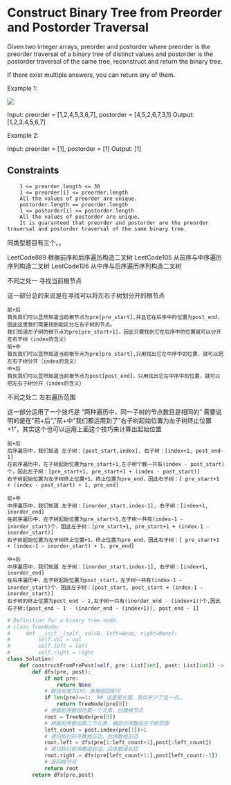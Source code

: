 # Construct Binary Tree from Preorder and Postorder Traversal

Given two integer arrays, preorder and postorder where preorder is the preorder traversal of a binary tree of distinct values and postorder is the postorder traversal of the same tree, reconstruct and return the binary tree.

If there exist multiple answers, you can return any of them.

 

Example 1:

![](https://assets.leetcode.com/uploads/2021/07/24/lc-prepost.jpg)

Input: preorder = [1,2,4,5,3,6,7], postorder = [4,5,2,6,7,3,1]
Output: [1,2,3,4,5,6,7]

Example 2:

Input: preorder = [1], postorder = [1]
Output: [1]

## Constraints

```text
    1 <= preorder.length <= 30
    1 <= preorder[i] <= preorder.length
    All the values of preorder are unique.
    postorder.length == preorder.length
    1 <= postorder[i] <= postorder.length
    All the values of postorder are unique.
    It is guaranteed that preorder and postorder are the preorder traversal and postorder traversal of the same binary tree.
```

同类型题目有三个。。

LeetCode889 根据前序和后序遍历构造二叉树
LeetCode105 从前序与中序遍历序列构造二叉树
LeetCode106 从中序与后序遍历序列构造二叉树

不同之处一 寻找当前根节点

这一部分总的来说是在寻找可以将左右子树划分开的根节点

    前+后
    首先我们可以显然知道当前根节点为pre[pre_start],并且它在后序中的位置为post_end，因此这里我们需要找到能区分左右子树的节点。
    我们知道左子树的根节点为pre[pre_start+1]，因此只要找到它在后序中的位置就可以分开左右子树（index的含义）
    前+中
    首先我们可以显然知道当前根节点为pre[pre_start],只用找出它在中序中的位置，就可以把左右子树分开（index的含义）
    中+后
    首先我们可以显然知道当前根节点为post[post_end]，只用找出它在中序中的位置，就可以把左右子树分开（index的含义）

不同之处二 左右遍历范围

这一部分运用了一个技巧是 “两种遍历中，同一子树的节点数目是相同的”
需要说明的是在"前+后","前+中"我们都运用到了“右子树起始位置为左子树终止位置+1”，其实这个也可以运用上面这个技巧来计算出起始位置

    前+后
    后序遍历中，我们知道 左子树：[post_start,index], 右子树：[index+1, post_end-1]
    在前序遍历中，左子树起始位置为pre_start+1,左子树个数一共有(index - post_start)个，因此左子树：[pre_start+1, pre_start+1 + (index - post_start)]
    右子树起始位置为左子树终止位置+1，终止位置为pre_end，因此右子树：[ pre_start+1 + (index - post_start) + 1, pre_end]

    前+中
    中序遍历中，我们知道 左子树：[inorder_start,index-1], 右子树：[index+1, inorder_end]
    在前序遍历中，左子树起始位置为pre_start+1,左子树一共有(index-1 - inorder_start)个，因此左子树：[pre_start+1, pre_start+1 + (index-1 - inorder_start)]
    右子树起始位置为左子树终止位置+1，终止位置为pre_end，因此右子树：[ pre_start+1 + (index-1 - inorder_start) + 1, pre_end]

    中+后
    中序遍历中，我们知道 左子树：[inorder_start,index-1], 右子树：[index+1, inorder_end]
    在后序遍历中，左子树起始位置为post_start，左子树一共有(index-1 - inorder_start)个，因此左子树：[post_start, post_start + (index-1 - inorder_start)]
    右子树的终止位置为post_end - 1,右子树一共有(inorder_end - (index+1))个,因此右子树:[post_end - 1 - (inorder_end - (index+1)), post_end - 1]

```python
# Definition for a binary tree node.
# class TreeNode:
#     def __init__(self, val=0, left=None, right=None):
#         self.val = val
#         self.left = left
#         self.right = right
class Solution:
    def constructFromPrePost(self, pre: List[int], post: List[int]) -> Optional[TreeNode]:
        def dfs(pre, post):
            if not pre:
                return None
            # 数组长度为1时，直接返回即可
            if len(pre)==1:  ## 这里是关键，我似乎少了这一点。。
                return TreeNode(pre[0])
            # 根据前序数组的第一个元素，创建根节点     
            root = TreeNode(pre[0])
            # 根据前序数组第二个元素，确定后序数组左子树范围
            left_count = post.index(pre[1])+1
            # 递归执行前序数组左边、后序数组左边
            root.left = dfs(pre[1:left_count+1],post[:left_count])
            # 递归执行前序数组右边、后序数组右边
            root.right = dfs(pre[left_count+1:],post[left_count:-1])
            # 返回根节点
            return root
        return dfs(pre,post)
```
